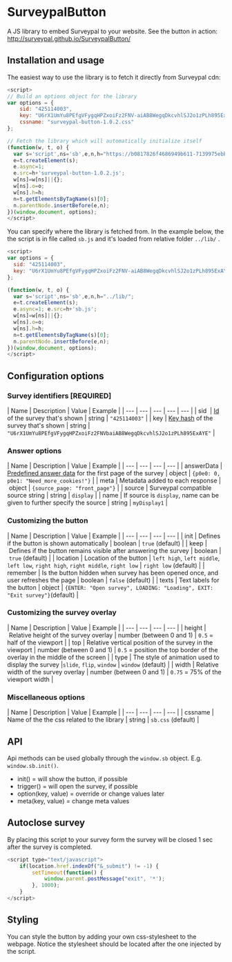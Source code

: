 # SurveypalButton

A JS library to embed Surveypal to your website. See the button in action: http://surveypal.github.io/SurveypalButton/

## Installation and usage

The easiest way to use the library is to fetch it directly from Surveypal cdn:
```javascript
<script>
// Build an options object for the library
var options = {
	sid: "425114003",
	key: "U6rX1UmYu8PEfgVFygqHPZxoiFz2FNV-aiAB8WegqDkcvhlSJ2o1zPLh895ExAYE",
	cssname: "surveypal-button-1.0.2.css"
};

// Fetch the library which will automatically initialize itself
(function(w, t, o) {
  var s='script',ns='sb',e,n,h="https://b0817826f4686949b611-7139975ebb420828147d923433383bf8.ssl.cf3.rackcdn.com/";
  e=t.createElement(s);
  e.async=1; 
  e.src=h+'surveypal-button-1.0.2.js'; 
  w[ns]=w[ns]||{};
  w[ns].o=o;
  w[ns].h=h;
  n=t.getElementsByTagName(s)[0];
  n.parentNode.insertBefore(e,n);
})(window,document, options);
</script>
```

You can specify where the library is fetched from. In the example below, the the script is in file called `sb.js` and it's loaded from relative folder `../lib/` .

```javascript
<script>
var options = {
  sid: "425114003",
  key: "U6rX1UmYu8PEfgVFygqHPZxoiFz2FNV-aiAB8WegqDkcvhlSJ2o1zPLh895ExAYE"
};

(function(w, t, o) {
  var s='script',ns='sb',e,n,h="../lib/"; 
  e=t.createElement(s);
  e.async=1; e.src=h+'sb.js'; 
  w[ns]=w[ns]||{};
  w[ns].o=o;
  w[ns].h=h;
  n=t.getElementsByTagName(s)[0];
  n.parentNode.insertBefore(e,n);
})(window,document, options);
</script>
```

## Configuration options

### Survey identifiers [REQUIRED]

| Name | Description | Value | Example |
| ---  | --- | --- | --- | --- |
| sid  | [Id](http://surveypal.github.io/SurveypalButton/key_and_id_instructions.html) of the survey that's shown | string | `"425114003"` |
| key  | [Key hash](http://surveypal.github.io/SurveypalButton/key_and_id_instructions.html) of the survey that's shown | string | `"U6rX1UmYu8PEfgVFygqHPZxoiFz2FNVbaiAB8WegqDkcvhlSJ2o1zPLh895ExAYE"` |

### Answer options

| Name | Description | Value | Example |
| ---  | --- | --- | --- |
| answerData | [Predefined answer data](http://surveypal.github.io/SurveypalButton/answerData-instructions.html) for the first page of the survey | object | <code>{p0e0:&nbsp;0, p0e1:&nbsp;"Need_more_cookies!"}</code> |
| meta | Metadata added to each response | object | <code>{source_page:&nbsp;"front_page"}</code> |
| source | Surveypal compatible source string | string | `display` |
| name | If source is `display`, name can be given to further specify the source | string | `myDisplay1` |

### Customizing the button

| Name | Description | Value | Example |
| ---  | --- | --- | --- |
| init | Defines if the button is shown automatically | boolean | `true` (default) |
| keep | Defines if the button remains visible after answering the survey | boolean | `true` (default) |
| location | Location of the button | `left high`, `left middle`, `left low`, `right high`, `right middle`, `right low` | `right low` (default) |
| remember | Is the button hidden when survey has been opened once, and user refreshes the page | boolean | `false` (default) |
| texts | Text labels for the button | object | `{ENTER: "Open survey", LOADING: "Loading", EXIT: "Exit survey"}`(default) |
  
### Customizing the survey overlay

| Name | Description | Value | Example |
| ---  | --- | --- | --- |
| height | Relative height of the survey overlay | number (between 0 and 1) | `0.5` = half of the viewport |
| top | Relative vertical position of the survey in the viewport | number (between 0 and 1) | `0.5` = position the top border of the overlay in the middle of the screen |
| type | The style of animation used to display the survey |`slide`, `flip`, `window` | `window` (default) |
| width | Relative width of the survey overlay | number (between 0 and 1) | `0.75` = 75% of the viewport width |

### Miscellaneous options

| Name | Description | Value | Example |
| ---  | --- | --- | --- |
| cssname | Name of the the css related to the library | string | `sb.css` (default) |

## API

Api methods can be used globally through the `window.sb` object. E.g. `window.sb.init()`.

* init() = will show the button, if possible
* trigger() = will open the survey, if possible
* option(key, value) = override or change values later
* meta(key, value) = change meta values

## Autoclose survey

By placing this script to your survey form the survey will be closed 1 sec after the survey is completed.

```javascript
<script type="text/javascript">
	if(location.href.indexOf("&_submit") != -1) {
		setTimeout(function() {
			window.parent.postMessage("exit", '*');
		}, 1000);
	}
</script>
```

## Styling

You can style the button by adding your own css-stylesheet to the webpage. Notice the stylesheet should be located after the one injected by the script.